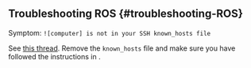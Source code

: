 
## Troubleshooting ROS {#troubleshooting-ROS}

Symptom: `![computer] is not in your SSH known_hosts file`

See [this thread][known_host]. Remove the `known_hosts` file and make sure you
have followed the instructions in [](+software_reference#ssh-local-configuration).

[known_host]: https://answers.ros.org/question/41446/a-is-not-in-your-ssh-known_hosts-file/




